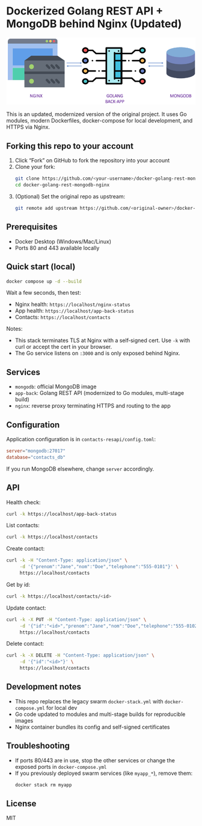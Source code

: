 # Dockerized Golang REST API + MongoDB behind Nginx (Updated)

![Itwars docker-golang-rest-mongodb-nginx](rest-API-Golang-Mongo-docker.jpg)

This is an updated, modernized version of the original project. It uses Go modules, modern Dockerfiles, docker-compose for local development, and HTTPS via Nginx.

## Forking this repo to your account

1. Click “Fork” on GitHub to fork the repository into your account
2. Clone your fork:
   ```bash
   git clone https://github.com/<your-username>/docker-golang-rest-mongodb-nginx.git
   cd docker-golang-rest-mongodb-nginx
   ```
3. (Optional) Set the original repo as upstream:
   ```bash
   git remote add upstream https://github.com/<original-owner>/docker-golang-rest-mongodb-nginx.git
   ```

## Prerequisites

- Docker Desktop (Windows/Mac/Linux)
- Ports 80 and 443 available locally

## Quick start (local)

```bash
docker compose up -d --build
```

Wait a few seconds, then test:

- Nginx health: `https://localhost/nginx-status`
- App health: `https://localhost/app-back-status`
- Contacts: `https://localhost/contacts`

Notes:
- This stack terminates TLS at Nginx with a self‑signed cert. Use `-k` with curl or accept the cert in your browser.
- The Go service listens on `:3000` and is only exposed behind Nginx.

## Services

- `mongodb`: official MongoDB image
- `app-back`: Golang REST API (modernized to Go modules, multi-stage build)
- `nginx`: reverse proxy terminating HTTPS and routing to the app

## Configuration

Application configuration is in `contacts-resapi/config.toml`:

```toml
server="mongodb:27017"
database="contacts_db"
```

If you run MongoDB elsewhere, change `server` accordingly.

## API

Health check:

```bash
curl -k https://localhost/app-back-status
```

List contacts:

```bash
curl -k https://localhost/contacts
```

Create contact:

```bash
curl -k -H "Content-Type: application/json" \
     -d '{"prenom":"Jane","nom":"Doe","telephone":"555-0101"}' \
     https://localhost/contacts
```

Get by id:

```bash
curl -k https://localhost/contacts/<id>
```

Update contact:

```bash
curl -k -X PUT -H "Content-Type: application/json" \
     -d '{"id":"<id>","prenom":"Jane","nom":"Doe","telephone":"555-0102"}' \
     https://localhost/contacts
```

Delete contact:

```bash
curl -k -X DELETE -H "Content-Type: application/json" \
     -d '{"id":"<id>"}' \
     https://localhost/contacts
```

## Development notes

- This repo replaces the legacy swarm `docker-stack.yml` with `docker-compose.yml` for local dev
- Go code updated to modules and multi-stage builds for reproducible images
- Nginx container bundles its config and self-signed certificates

## Troubleshooting

- If ports 80/443 are in use, stop the other services or change the exposed ports in `docker-compose.yml`
- If you previously deployed swarm services (like `myapp_*`), remove them:
  ```bash
  docker stack rm myapp
  ```

## License

MIT
